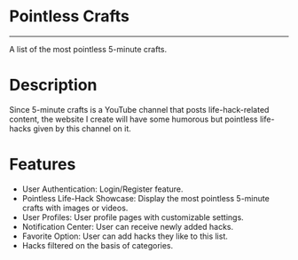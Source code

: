 
# Pointless Crafts
---
A list of the most pointless 5-minute crafts.

# Description
Since 5-minute crafts is a YouTube channel that posts life-hack-related content, the website I create will have some humorous but pointless life-hacks given by this channel on it.

# Features
 - User Authentication: Login/Register feature.
 - Pointless Life-Hack Showcase: Display the most pointless 5-minute crafts with images or videos.
 - User Profiles: User profile pages with customizable settings.
 - Notification Center: User can receive newly added hacks.
 - Favorite Option: User can add hacks they like to this list.
 - Hacks filtered on the basis of categories.

